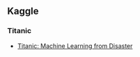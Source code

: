 ##  Kaggle

### Titanic

* [Titanic: Machine Learning from Disaster ]((https://www.kaggle.com/c/titanic/discussion/51995#296351))